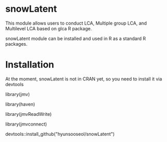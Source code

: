 # snowLatent
This module allows users to conduct LCA, Multiple group LCA, and Multilevel LCA based on glca R package.

snowLatent module can be installed and used in R as a standard R packages.
# Installation
At the moment, snowLatent is not in CRAN yet, so you need to install it via devtools

library(jmv)

library(haven)

library(jmvReadWrite)

library(jmvconnect)

devtools::install_github("hyunsooseol/snowLatent")
